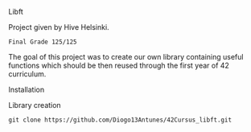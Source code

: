 Libft

Project given by Hive Helsinki.

    Final Grade 125/125

The goal of this project was to create our own library containing useful functions which should be then reused through the first year of 42 curriculum.

Installation

Library creation

    git clone https://github.com/Diogo13Antunes/42Cursus_libft.git
